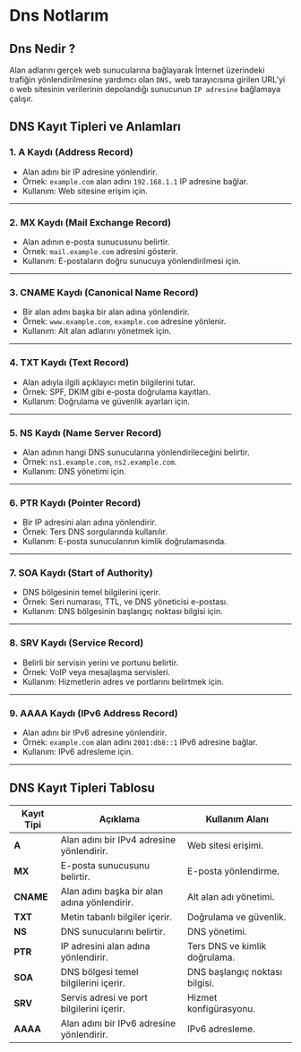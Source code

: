 # Dns Notlarım

## Dns Nedir ?

Alan adlarını gerçek web sunucularına bağlayarak İnternet üzerindeki trafiğin yönlendirilmesine yardımcı olan `DNS,` web tarayıcısına girilen URL’yi o web sitesinin verilerinin depolandığı sunucunun `IP adresine` bağlamaya çalışır.

## DNS Kayıt Tipleri ve Anlamları

### 1. **A Kaydı (Address Record)**

- Alan adını bir IP adresine yönlendirir.
- Örnek: `example.com` alan adını `192.168.1.1` IP adresine bağlar.
- Kullanım: Web sitesine erişim için.

---

### 2. **MX Kaydı (Mail Exchange Record)**

- Alan adının e-posta sunucusunu belirtir.
- Örnek: `mail.example.com` adresini gösterir.
- Kullanım: E-postaların doğru sunucuya yönlendirilmesi için.

---

### 3. **CNAME Kaydı (Canonical Name Record)**

- Bir alan adını başka bir alan adına yönlendirir.
- Örnek: `www.example.com`, `example.com` adresine yönlenir.
- Kullanım: Alt alan adlarını yönetmek için.

---

### 4. **TXT Kaydı (Text Record)**

- Alan adıyla ilgili açıklayıcı metin bilgilerini tutar.
- Örnek: SPF, DKIM gibi e-posta doğrulama kayıtları.
- Kullanım: Doğrulama ve güvenlik ayarları için.

---

### 5. **NS Kaydı (Name Server Record)**

- Alan adının hangi DNS sunucularına yönlendirileceğini belirtir.
- Örnek: `ns1.example.com`, `ns2.example.com`.
- Kullanım: DNS yönetimi için.

---

### 6. **PTR Kaydı (Pointer Record)**

- Bir IP adresini alan adına yönlendirir.
- Örnek: Ters DNS sorgularında kullanılır.
- Kullanım: E-posta sunucularının kimlik doğrulamasında.

---

### 7. **SOA Kaydı (Start of Authority)**

- DNS bölgesinin temel bilgilerini içerir.
- Örnek: Seri numarası, TTL, ve DNS yöneticisi e-postası.
- Kullanım: DNS bölgesinin başlangıç noktası bilgisi için.

---

### 8. **SRV Kaydı (Service Record)**

- Belirli bir servisin yerini ve portunu belirtir.
- Örnek: VoIP veya mesajlaşma servisleri.
- Kullanım: Hizmetlerin adres ve portlarını belirtmek için.

---

### 9. **AAAA Kaydı (IPv6 Address Record)**

- Alan adını bir IPv6 adresine yönlendirir.
- Örnek: `example.com` alan adını `2001:db8::1` IPv6 adresine bağlar.
- Kullanım: IPv6 adresleme için.

---

## DNS Kayıt Tipleri Tablosu

| **Kayıt Tipi** | **Açıklama**                                 | **Kullanım Alanı**             |
| -------------- | -------------------------------------------- | ------------------------------ |
| **A**          | Alan adını bir IPv4 adresine yönlendirir.    | Web sitesi erişimi.            |
| **MX**         | E-posta sunucusunu belirtir.                 | E-posta yönlendirme.           |
| **CNAME**      | Alan adını başka bir alan adına yönlendirir. | Alt alan adı yönetimi.         |
| **TXT**        | Metin tabanlı bilgiler içerir.               | Doğrulama ve güvenlik.         |
| **NS**         | DNS sunucularını belirtir.                   | DNS yönetimi.                  |
| **PTR**        | IP adresini alan adına yönlendirir.          | Ters DNS ve kimlik doğrulama.  |
| **SOA**        | DNS bölgesi temel bilgilerini içerir.        | DNS başlangıç noktası bilgisi. |
| **SRV**        | Servis adresi ve port bilgilerini içerir.    | Hizmet konfigürasyonu.         |
| **AAAA**       | Alan adını bir IPv6 adresine yönlendirir.    | IPv6 adresleme.                |
